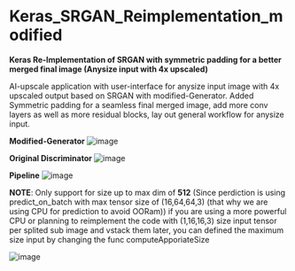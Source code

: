 # Keras_SRGAN_Reimplementation_modified
**Keras Re-Implementation of SRGAN with symmetric padding for a better merged final image (Anysize input with 4x upscaled)**


AI-upscale application with user-interface for anysize input image with 4x upscaled output based on SRGAN with modified-Generator.
Added Symmetric padding for a seamless final merged image, add more conv layers as well as more residual blocks, lay out general workflow for anysize input.


**Modified-Generator**
![image](https://user-images.githubusercontent.com/82665400/206855054-fbce99c8-4ad0-47ee-af15-33ce8958264b.png)

**Original Discriminator**
![image](https://user-images.githubusercontent.com/82665400/206855129-b72f86ca-7e54-4a6e-bec9-442e66f6ca73.png)

**Pipeline**
![image](https://user-images.githubusercontent.com/82665400/206857747-d10e8a11-5b83-4cf0-8f61-74e1910bbd5f.png)


**NOTE**: Only support for size up to max dim of **512** (Since perdiction is using predict_on_batch with max tensor size of (16,64,64,3) (that why we are using CPU for prediction to avoid OORam)) if you are using a more powerful CPU or planning to reimplement the code with (1,16,16,3) size input tensor per splited sub image and vstack them later, you can defined the maximum size input by changing the func computeApporiateSize

![image](https://user-images.githubusercontent.com/82665400/206857420-a514481e-5a0a-42d0-98ea-e8819efbae51.png)


